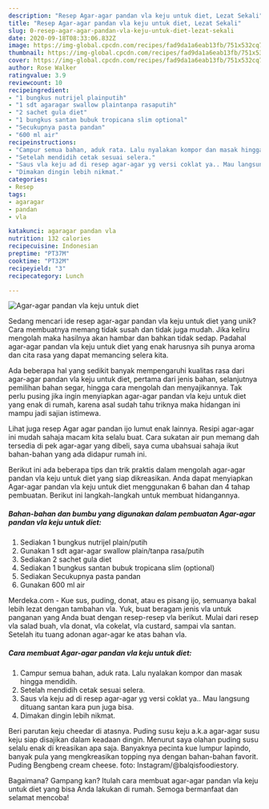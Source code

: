 ```yaml
---
description: "Resep Agar-agar pandan vla keju untuk diet, Lezat Sekali"
title: "Resep Agar-agar pandan vla keju untuk diet, Lezat Sekali"
slug: 0-resep-agar-agar-pandan-vla-keju-untuk-diet-lezat-sekali
date: 2020-09-18T08:33:06.832Z
image: https://img-global.cpcdn.com/recipes/fad9da1a6eab13fb/751x532cq70/agar-agar-pandan-vla-keju-untuk-diet-foto-resep-utama.jpg
thumbnail: https://img-global.cpcdn.com/recipes/fad9da1a6eab13fb/751x532cq70/agar-agar-pandan-vla-keju-untuk-diet-foto-resep-utama.jpg
cover: https://img-global.cpcdn.com/recipes/fad9da1a6eab13fb/751x532cq70/agar-agar-pandan-vla-keju-untuk-diet-foto-resep-utama.jpg
author: Rose Walker
ratingvalue: 3.9
reviewcount: 10
recipeingredient:
- "1 bungkus nutrijel plainputih"
- "1 sdt agaragar swallow plaintanpa rasaputih"
- "2 sachet gula diet"
- "1 bungkus santan bubuk tropicana slim optional"
- "Secukupnya pasta pandan"
- "600 ml air"
recipeinstructions:
- "Campur semua bahan, aduk rata. Lalu nyalakan kompor dan masak hingga mendidih."
- "Setelah mendidih cetak sesuai selera."
- "Saus vla keju ad di resep agar-agar yg versi coklat ya.. Mau langsung dituang santan kara pun juga bisa."
- "Dimakan dingin lebih nikmat."
categories:
- Resep
tags:
- agaragar
- pandan
- vla

katakunci: agaragar pandan vla 
nutrition: 132 calories
recipecuisine: Indonesian
preptime: "PT37M"
cooktime: "PT32M"
recipeyield: "3"
recipecategory: Lunch

---
```



![Agar-agar pandan vla keju untuk diet](https://img-global.cpcdn.com/recipes/fad9da1a6eab13fb/751x532cq70/agar-agar-pandan-vla-keju-untuk-diet-foto-resep-utama.jpg)

Sedang mencari ide resep agar-agar pandan vla keju untuk diet yang unik? Cara membuatnya memang tidak susah dan tidak juga mudah. Jika keliru mengolah maka hasilnya akan hambar dan bahkan tidak sedap. Padahal agar-agar pandan vla keju untuk diet yang enak harusnya sih punya aroma dan cita rasa yang dapat memancing selera kita.

Ada beberapa hal yang sedikit banyak mempengaruhi kualitas rasa dari agar-agar pandan vla keju untuk diet, pertama dari jenis bahan, selanjutnya pemilihan bahan segar, hingga cara mengolah dan menyajikannya. Tak perlu pusing jika ingin menyiapkan agar-agar pandan vla keju untuk diet yang enak di rumah, karena asal sudah tahu triknya maka hidangan ini mampu jadi sajian istimewa.

Lihat juga resep Agar agar pandan ijo lumut enak lainnya. Resipi agar-agar ini mudah sahaja macam kita selalu buat. Cara sukatan air pun memang dah tersedia di pek agar-agar yang dibeli, saya cuma ubahsuai sahaja ikut bahan-bahan yang ada didapur rumah ini.


Berikut ini ada beberapa tips dan trik praktis dalam mengolah agar-agar pandan vla keju untuk diet yang siap dikreasikan. Anda dapat menyiapkan Agar-agar pandan vla keju untuk diet menggunakan 6 bahan dan 4 tahap pembuatan. Berikut ini langkah-langkah untuk membuat hidangannya.

<!--inarticleads1-->

##### Bahan-bahan dan bumbu yang digunakan dalam pembuatan Agar-agar pandan vla keju untuk diet:

1. Sediakan 1 bungkus nutrijel plain/putih
1. Gunakan 1 sdt agar-agar swallow plain/tanpa rasa/putih
1. Sediakan 2 sachet gula diet
1. Sediakan 1 bungkus santan bubuk tropicana slim (optional)
1. Sediakan Secukupnya pasta pandan
1. Gunakan 600 ml air


Merdeka.com - Kue sus, puding, donat, atau es pisang ijo, semuanya bakal lebih lezat dengan tambahan vla. Yuk, buat beragam jenis vla untuk panganan yang Anda buat dengan resep-resep vla berikut. Mulai dari resep vla salad buah, vla donat, vla cokelat, vla custard, sampai vla santan. Setelah itu tuang adonan agar-agar ke atas bahan vla. 

<!--inarticleads2-->

##### Cara membuat Agar-agar pandan vla keju untuk diet:

1. Campur semua bahan, aduk rata. Lalu nyalakan kompor dan masak hingga mendidih.
1. Setelah mendidih cetak sesuai selera.
1. Saus vla keju ad di resep agar-agar yg versi coklat ya.. Mau langsung dituang santan kara pun juga bisa.
1. Dimakan dingin lebih nikmat.


Beri parutan keju cheedar di atasnya. Puding susu keju a.k.a agar-agar susu keju siap disajikan dalam keadaan dingin. Menurut saya olahan puding susu selalu enak di kreasikan apa saja. Banyaknya pecinta kue lumpur lapindo, banyak pula yang mengkreasikan topping nya dengan bahan-bahan favorit. Puding Bengbeng cream cheese. foto: Instagram/@balqisfoodiestory. 

Bagaimana? Gampang kan? Itulah cara membuat agar-agar pandan vla keju untuk diet yang bisa Anda lakukan di rumah. Semoga bermanfaat dan selamat mencoba!
